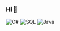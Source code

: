 ### Hi 👋
![C#](https://img.shields.io/badge/C%23-50%25-blue)
![SQL](https://img.shields.io/badge/SQL-90%25-pink)
![Java](https://img.shields.io/badge/Java-50%25-orange)
<!--
**adko1396/adko1396** is a ✨ _special_ ✨ repository because its `README.md` (this file) appears on your GitHub profile.

Here are some ideas to get you started:

- 🔭 I’m currently working on ...
- 🌱 I’m currently learning ...
- 👯 I’m looking to collaborate on ...
- 🤔 I’m looking for help with ...
- 💬 Ask me about ...
- 📫 How to reach me: ...
- 😄 Pronouns: ...
- ⚡ Fun fact: ...




-->
